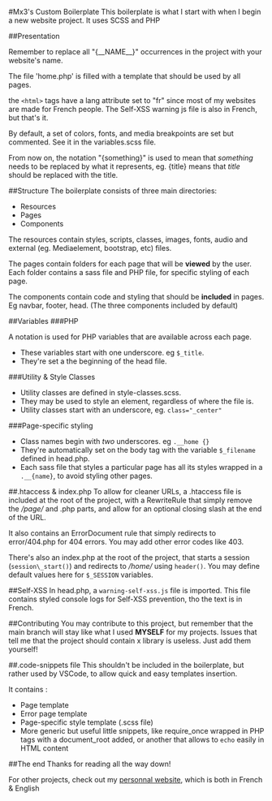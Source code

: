 #Mx3's Custom Boilerplate
This boilerplate is what I start with when I begin a new website project. It uses SCSS and PHP

##Presentation

Remember to replace all "{\_\_NAME\_\_}" occurrences in the project with your website's name.

The file 'home.php' is filled with a template that should be used by all pages.

the `<html>` tags have a lang attribute set to "fr" since most of my websites are made for French people. The Self-XSS warning js file is also in French, but that's it.

By default, a set of colors, fonts, and media breakpoints are set but commented. See it in the variables.scss file.

From now on, the notation "{something}" is used to mean that *something* needs to be replaced by what it represents, eg. {title} means that *title* should be replaced with the title.

##Structure
The boilerplate consists of three main directories:

* Resources
* Pages
* Components
  
The resources contain styles, scripts, classes, images, fonts, audio and external (eg. Mediaelement, bootstrap, etc) files.


The pages contain folders for each page that will be **viewed** by the user. Each folder contains a sass file and PHP file, for specific styling of each page.


The components contain code and styling that should be **included** in pages. Eg navbar, footer, head. (The three components included by default)

##Variables
###PHP

A notation is used for PHP variables that are available across each page.
* These variables start with one underscore. eg `$_title`.
* They're set a the beginning of the head file.

###Utility & Style Classes

* Utility classes are defined in style-classes.scss.
* They may be used to style an element, regardless of where the file is.
* Utility classes start with an underscore, eg. `class="_center"`

###Page-specific styling

* Class names begin with *two* underscores. eg `.__home {}`
* They're automatically set on the body tag with the variable `$_filename` defined in head.php.
* Each sass file that styles a particular page has all its styles wrapped in a `.__{name}`, to avoid styling other pages.

##.htaccess & index.php
To allow for cleaner URLs, a .htaccess file is included at the root of the project, with a RewriteRule that simply remove the */page/* and .php parts, and allow for an optional closing slash at the end of the URL.

It also contains an ErrorDocument rule that simply redirects to error/404.php for 404 errors. You may add other error codes like 403.

There's also an index.php at the root of the project, that starts a session (`session\_start()`) and redirects to */home/* using `header()`. 
You may define default values here for `$_SESSION` variables.

##Self-XSS
In head.php, a `warning-self-xss.js` file is imported. This file contains styled console logs for Self-XSS prevention, tho the text is in French.

##Contributing
You may contribute to this project, but remember that the main branch will stay like what I used **MYSELF** for my projects. Issues that tell me that the project should contain x library is useless. Just add them yourself!

##.code-snippets file
This shouldn't be included in the boilerplate, but rather used by VSCode, to allow quick and easy templates insertion.

It contains :

* Page template
* Error page template
* Page-specific style template (.scss file)
* More generic but useful little snippets, like require\_once wrapped in PHP tags with a document\_root added, or another that allows to `echo` easily in HTML content

##The end
Thanks for reading all the way down! 

For other projects, check out my [personnal website](https://mx3.thedevlab.co/), which is both in French & English